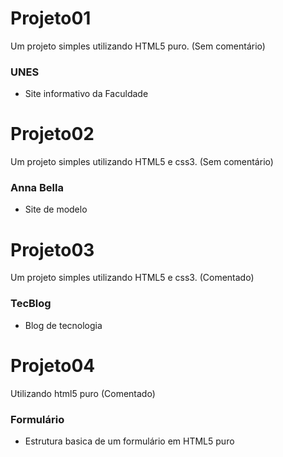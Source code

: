 # Projeto01 

Um projeto simples utilizando HTML5 puro. (Sem comentário)

### UNES 

* Site informativo da Faculdade 

# Projeto02 

Um projeto simples utilizando HTML5 e css3. (Sem comentário)

### Anna Bella 

* Site de modelo

 
# Projeto03 

Um projeto simples utilizando HTML5 e css3. (Comentado)

### TecBlog 

* Blog de tecnologia
 
# Projeto04 

Utilizando html5 puro (Comentado)

### Formulário 

* Estrutura basica de um formulário em HTML5 puro

